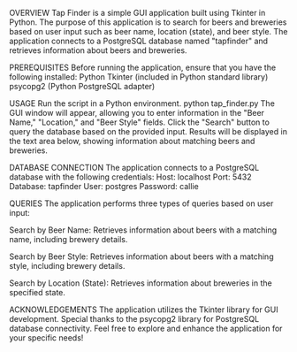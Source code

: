 OVERVIEW
Tap Finder is a simple GUI application built using Tkinter in Python. The purpose of this application is to search for beers and breweries based on user input such as beer name, location (state), and beer style. The application connects to a PostgreSQL database named "tapfinder" and retrieves information about beers and breweries.


PREREQUISITES
Before running the application, ensure that you have the following installed:
Python
Tkinter (included in Python standard library)
psycopg2 (Python PostgreSQL adapter)


USAGE
Run the script in a Python environment.
python tap_finder.py
The GUI window will appear, allowing you to enter information in the "Beer Name," "Location," and "Beer Style" fields.
Click the "Search" button to query the database based on the provided input.
Results will be displayed in the text area below, showing information about matching beers and breweries.


DATABASE CONNECTION
The application connects to a PostgreSQL database with the following credentials:
Host: localhost
Port: 5432
Database: tapfinder
User: postgres
Password: callie


QUERIES
The application performs three types of queries based on user input:

Search by Beer Name:
Retrieves information about beers with a matching name, including brewery details.

Search by Beer Style:
Retrieves information about beers with a matching style, including brewery details.

Search by Location (State):
Retrieves information about breweries in the specified state.


ACKNOWLEDGEMENTS
The application utilizes the Tkinter library for GUI development.
Special thanks to the psycopg2 library for PostgreSQL database connectivity.
Feel free to explore and enhance the application for your specific needs!
